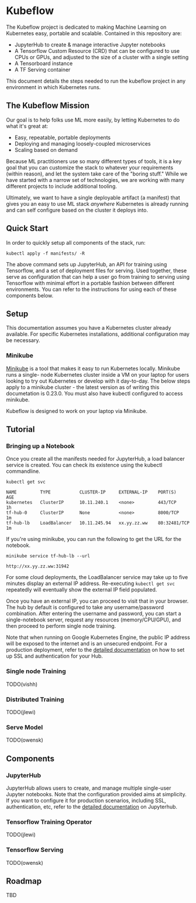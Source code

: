 # Kubeflow

The Kubeflow project is dedicated to making Machine Learning on Kubernetes easy, portable and scalable. Contained in this repository are:

* JupyterHub to create & manage interactive Jupyter notebooks
* A Tensorflow Custom Resource (CRD) that can be configured to use CPUs or GPUs, and adjusted to the size of a cluster with a single setting
* A Tensorboard instance
* A TF Serving container

This document details the steps needed to run the kubeflow project in any environment in which Kubernetes runs.

## The Kubeflow Mission

Our goal is to help folks use ML more easily, by letting Kubernetes to do what it's great at:
- Easy, repeatable, portable deployments
- Deploying and managing loosely-coupled microservices
- Scaling based on demand

Because ML practitioners use so many different types of tools, it is a key goal that you can customize the stack to whatever your requirements (within reason), and let the system take care of the "boring stuff." While we have started with a narrow set of technologies, we are working with many different projects to include additional tooling.

Ultimately, we want to have a single deployable artifact (a manifest) that gives you an easy to use ML stack _anywhere_ Kubernetes is already running and can self configure based on the cluster it deploys into.

## Quick Start

In order to quickly setup all components of the stack, run:

```commandline
kubectl apply -f manifests/ -R
```

The above command sets up JupyterHub, an API for training using Tensorflow, and a set of deployment files for serving. 
Used together, these serve as configuration that can help a user go from training to serving using Tensorflow with minimal
effort in a portable fashion between different environments. You can refer to the instructions for using each of these components below. 

## Setup

This documentation assumes you have a Kubernetes cluster already available. For specific Kubernetes installations, additional configuration may be necessary.

### Minikube

[Minikube](https://github.com/kubernetes/minikube) is a tool that makes it easy to run Kubernetes locally. Minikube runs a single-
node Kubernetes cluster inside a VM on your laptop for users looking to try out Kubernetes or develop with it day-to-day. 
The below steps apply to a minikube cluster - the latest version as of writing this documetation is 0.23.0. You must also have kubectl configured to access minikube.

Kubeflow is designed to work on your laptop via Minikube.

## Tutorial

### Bringing up a Notebook

Once you create all the manifests needed for JupyterHub, a load balancer service is created. You can check its existence using the kubectl commandline.

```commandline
kubectl get svc

NAME         TYPE           CLUSTER-IP     EXTERNAL-IP    PORT(S)        AGE
kubernetes   ClusterIP      10.11.240.1    <none>         443/TCP        1h
tf-hub-0     ClusterIP      None           <none>         8000/TCP       1m
tf-hub-lb    LoadBalancer   10.11.245.94   xx.yy.zz.ww    80:32481/TCP   1m
```

If you're using minikube, you can run the following to get the URL for the notebook.

```
minikube service tf-hub-lb --url

http://xx.yy.zz.ww:31942
``` 

For some cloud deployments, the LoadBalancer service may take up to five minutes display an external IP address. Re-executing `kubectl get svc` repeatedly will eventually show the external IP field populated.

Once you have an external IP, you can proceed to visit that in your browser. The hub by default is configured to take any username/password combination. After entering the username and password, you can start a single-notebook server,
request any resources (memory/CPU/GPU), and then proceed to perform single node training.

Note that when running on Google Kubernetes Engine, the public IP address will be exposed to the internet and is an 
unsecured endpoint. For a production deployment, refer to the [detailed documentation](jupyterhub/README.md) on 
how to set up SSL and authentication for your Hub. 

###  Single node Training

TODO(vishh)

### Distributed Training

TODO(jlewi)

### Serve Model

TODO(owensk)

## Components

### JupyterHub

JupyterHub allows users to create, and manage multiple single-user Jupyter notebooks. Note that the configuration provided 
aims at simplicity. If you want to configure it for production scenarios, including SSL, authentication, etc, refer to the [detailed documentation](jupyterhub/README.md) on Jupyterhub.

### Tensorflow Training Operator

TODO(jlewi)

### Tensorflow Serving

TODO(owensk)

## Roadmap

TBD
